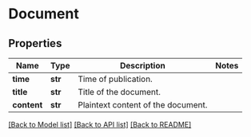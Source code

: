 # Document

## Properties
Name | Type | Description | Notes
------------ | ------------- | ------------- | -------------
**time** | **str** | Time of publication. | 
**title** | **str** | Title of the document. | 
**content** | **str** | Plaintext content of the document. | 

[[Back to Model list]](../README.md#documentation-for-models) [[Back to API list]](../README.md#documentation-for-api-endpoints) [[Back to README]](../README.md)


